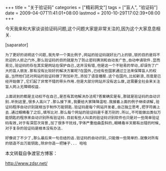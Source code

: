 +++
title = "关于验证码"
categories = ["精彩网文"]
tags = ["盲人", "验证码"]
date = 2009-04-07T11:41:01+08:00
lastmod = 2010-10-29T17:02:39+08:00
+++



今天我来和大家谈谈验证码问题,这个问题大家是非常关注的,因为这个大家息息相关.

[saparator]

    为了更好的说明这个问题,我先举一个类比例子,网站的验证码就好比门上的锁,锁的目的是将不欢迎的人拒之门外,那么验证码的目的就是为了防止密码猜测和自动发广告,自动申请软件.显而易见,验证码的存在其实是网站在保护自己,这并没有错,但是这一个不轻易的举动,却误伤了广大的盲人朋友.那有没有比较好的解决方案呢?在国外,已经有些国家通过立法来保障盲人的权益,当然他们还对网站的验证码做了附加补充,添加了语音播报.这个在国内,比如新浪,百度是已经开始做了,它们起了非常不错的带头作用.但是大部分网站并没有这么做,这需要全社会来关注盲人网上无障碍权益.

    上面说到的都是主动权不在自己,是否有其他解决办法呢?答案确实是有,那就是验证码的自动识别.听到这里,很多人高兴了.那么接下来,我要给大家降降温啦.我接着上面的例子继续讲解,验证码程序自动识别就相当于制作万能钥匙.验证码是每个网站开发者,自己独立思考,把字符画上去.通过眼睛看了之后,填写比对.那么每个网站的验证码是千差万别的.所以,不可能做出类似万能钥匙的程序来自动识别所有验证码.目前有些人叫卖的验证码识别软件也只是对一些简单验证码有效,对于有深层次背景,加了很多干扰线,字体严重扭曲歪斜的,眼睛看半天都有出错的时候,对于复杂的验证码是根本没有办法.

    好像说了不少了,那么最后来一句总结的话.验证码的自动识别,只能做一些简单的.就像对所有的锁造不出万能钥匙,除非你造一把锤子... 哈哈 

本文转载自争渡官方博客：

http://www.zdsr.net/